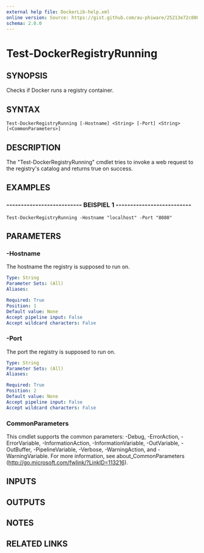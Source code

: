 ```yaml
---
external help file: DockerLib-help.xml
online version: Source: https://gist.github.com/au-phiware/25213e72c80040f398ba
schema: 2.0.0
---
```


# Test-DockerRegistryRunning

## SYNOPSIS
Checks if Docker runs a registry container.

## SYNTAX

```
Test-DockerRegistryRunning [-Hostname] <String> [-Port] <String> [<CommonParameters>]
```

## DESCRIPTION
The "Test-DockerRegistryRunning" cmdlet tries to invoke a web request to the registry's catalog and returns true on success.

## EXAMPLES

### -------------------------- BEISPIEL 1 --------------------------
```
Test-DockerRegistryRunning -Hostname "localhost" -Port "8080"
```

## PARAMETERS

### -Hostname
The hostname the registry is supposed to run on.

```yaml
Type: String
Parameter Sets: (All)
Aliases: 

Required: True
Position: 1
Default value: None
Accept pipeline input: False
Accept wildcard characters: False
```

### -Port
The port the registry is supposed to run on.

```yaml
Type: String
Parameter Sets: (All)
Aliases: 

Required: True
Position: 2
Default value: None
Accept pipeline input: False
Accept wildcard characters: False
```

### CommonParameters
This cmdlet supports the common parameters: -Debug, -ErrorAction, -ErrorVariable, -InformationAction, -InformationVariable, -OutVariable, -OutBuffer, -PipelineVariable, -Verbose, -WarningAction, and -WarningVariable. For more information, see about_CommonParameters (http://go.microsoft.com/fwlink/?LinkID=113216).

## INPUTS

## OUTPUTS

## NOTES

## RELATED LINKS

